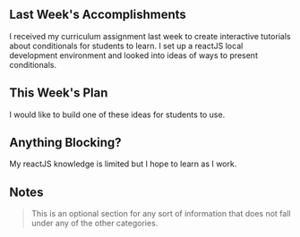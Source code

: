 ## Last Week's Accomplishments

I received my curriculum assignment last week to create interactive tutorials about conditionals for students to learn. I set up a reactJS local development environment and looked into ideas of ways to present conditionals.

## This Week's Plan
I would like to build one of these ideas for students to use.
## Anything Blocking?
My reactJS knowledge is limited but I hope to learn as I work.

## Notes

> This is an optional section for any sort of information that does not fall under any of the other categories.
